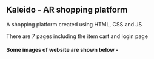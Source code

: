 ## Kaleido - AR shopping platform
A shopping platform created using HTML, CSS and JS

There are 7 pages including the item cart and login page

#### Some images of website are shown below -
